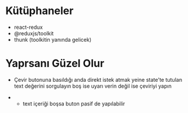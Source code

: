 # Kütüphaneler

- react-redux
- @reduxjs/toolkit
- thunk (toolkitin yanında gelicek)

# Yaprsanı Güzel Olur

- Çevir butonuna basıldığı anda direkt istek atmak yeine state'te tutulan text değerini sorgulayın boş ise uyarı verin değil ise çeviriyi yapın

- - text içeriği boşsa buton pasif de yapılabilir
